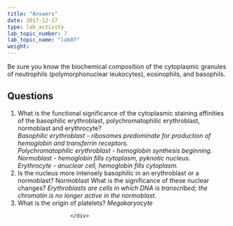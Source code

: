 ```yaml
---
title: "Answers"
date: 2017-12-17
type: lab_activity
lab_topic_number: 7
lab_topic_name: "lab07"
weight: 
---
```

<div class="entrybody">
						<p>Be sure you know the biochemical composition of the cytoplasmic granules of neutrophils (polymorphonuclear leukocytes), eosinophils, and basophils.</p>

<h2>Questions</h2>


<ol>
<li>What is the functional significance of the cytoplasmic staining affinities of the basophilic erythroblast, polychromatophilic erythroblast, normoblast and erythrocyte?  <br>
<em>Basophilic erythroblast - ribosomes predominate for production of hemoglobin and transferrin receptors.</em>  <br>
<em>Polychromatophilic erythroblast - hemoglobin synthesis beginning.</em>  <br>
<em>Normoblast - hemoglobin fills cytoplasm, pyknotic nucleus.</em>  <br>
<em>Erythrocyte - anuclear cell, hemoglobin fills cytoplasm.</em></li>
<li>Is the nucleus more intensely basophilic in an erythroblast or a normoblast?  Normoblast  What is the significance of these nuclear changes?  <em>Erythroblasts are cells in which <span class="caps">DNA </span>is transcribed; the chromatin is no longer active in the normoblast.</em></li>
<li>What is the origin of platelets?  <em>Megakaryocyte</em></li>
</ol>


						
						
						</div>
